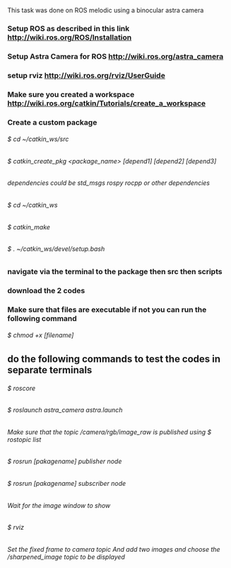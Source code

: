 This task was done on ROS melodic using a binocular astra camera 
### Setup ROS as described in this link http://wiki.ros.org/ROS/Installation
### Setup Astra Camera for ROS http://wiki.ros.org/astra_camera
### setup rviz http://wiki.ros.org/rviz/UserGuide
### Make sure you created a workspace http://wiki.ros.org/catkin/Tutorials/create_a_workspace
### Create a custom package
###### $ cd ~/catkin_ws/src
###### $ catkin_create_pkg <package_name> [depend1] [depend2] [depend3]
###### *dependencies could be std_msgs rospy rocpp or other dependencies* 
###### $ cd ~/catkin_ws
###### $ catkin_make
###### $ . ~/catkin_ws/devel/setup.bash
### navigate via the terminal to the package then src then scripts
### download the 2 codes
### Make sure that files are executable if not you can run the following command
###### $ chmod +x [filename]
## do the following commands to test the codes in separate terminals
###### $ roscore
###### $ roslaunch astra_camera astra.launch
###### Make sure that the topic /camera/rgb/image_raw is published using $ rostopic list
###### $ rosrun [pakagename] publisher node
###### $ rosrun [pakagename] subscriber node
###### Wait for the image window to show 
###### $ rviz
###### Set the fixed frame to camera topic And add two images and choose the /sharpened_image topic to be displayed





